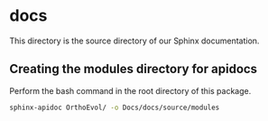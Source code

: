 # docs
This directory is the source directory of our Sphinx documentation.


## Creating the modules directory for apidocs
Perform the bash command in the root directory of this package.
```bash
sphinx-apidoc OrthoEvol/ -o Docs/docs/source/modules
```